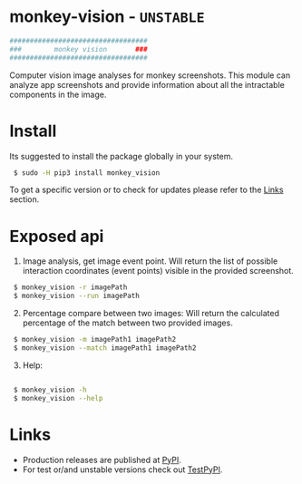# monkey-vision - `UNSTABLE`

```bash
##################################
###        monkey vision       ###
##################################
```

Computer vision image analyses for monkey screenshots.
This module can analyze app screenshots and provide information about all the intractable components in the image.

# Install

Its suggested to install the package globally in your system.

```bash
 $ sudo -H pip3 install monkey_vision
```

To get a specific version or to check for updates please refer to the [Links](#Links) section.

# Exposed api

1. Image analysis, get image event point.
Will return the list of possible interaction coordinates (event points) visible in the provided screenshot. 

```bash
 $ monkey_vision -r imagePath
 $ monkey_vision --run imagePath
```

2. Percentage compare between two images:
Will return the calculated percentage of the match between two provided images.

```bash
 $ monkey_vision -m imagePath1 imagePath2
 $ monkey_vision --match imagePath1 imagePath2
```

3. Help:
```bash

 $ monkey_vision -h
 $ monkey_vision --help
```


# Links 

- Production releases are published at [PyPI](https://pypi.org/project/monkey-vision/).
- For test or/and unstable versions check out [TestPyPI](https://test.pypi.org/project/monkey-vision/).


